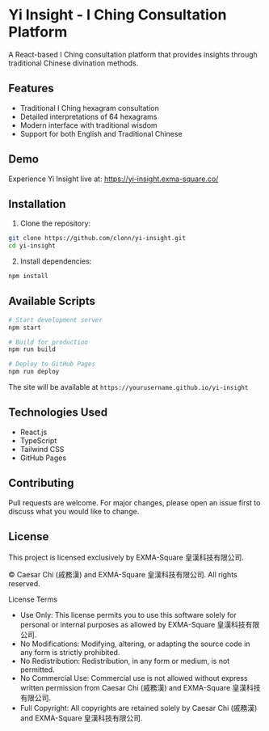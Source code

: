 # Yi Insight - I Ching Consultation Platform

A React-based I Ching consultation platform that provides insights through traditional Chinese divination methods.

## Features

- Traditional I Ching hexagram consultation
- Detailed interpretations of 64 hexagrams
- Modern interface with traditional wisdom
- Support for both English and Traditional Chinese

## Demo

Experience Yi Insight live at: https://yi-insight.exma-square.co/

## Installation

1. Clone the repository:

```bash
git clone https://github.com/clonn/yi-insight.git
cd yi-insight
```

2. Install dependencies:

```bash
npm install
```

## Available Scripts

```bash
# Start development server
npm start

# Build for production
npm run build

# Deploy to GitHub Pages
npm run deploy
```

The site will be available at `https://yourusername.github.io/yi-insight`

## Technologies Used

- React.js
- TypeScript
- Tailwind CSS
- GitHub Pages

## Contributing

Pull requests are welcome. For major changes, please open an issue first to discuss what you would like to change.

## License 

This project is licensed exclusively by EXMA-Square 皇漢科技有限公司.

© Caesar Chi (戚務漢) and EXMA-Square 皇漢科技有限公司. All rights reserved.

License Terms
 - Use Only: This license permits you to use this software solely for personal or internal purposes as allowed by EXMA-Square 皇漢科技有限公司.
 - No Modifications: Modifying, altering, or adapting the source code in any form is strictly prohibited.
 - No Redistribution: Redistribution, in any form or medium, is not permitted.
 - No Commercial Use: Commercial use is not allowed without express written permission from Caesar Chi (戚務漢) and EXMA-Square 皇漢科技有限公司.
 - Full Copyright: All copyrights are retained solely by Caesar Chi (戚務漢) and EXMA-Square 皇漢科技有限公司.
